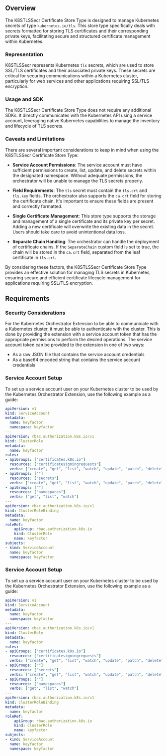 ## Overview

The K8STLSSecr Certificate Store Type is designed to manage Kubernetes secrets of type `kubernetes.io/tls`. This store type specifically deals with secrets formatted for storing TLS certificates and their corresponding private keys, facilitating secure and structured certificate management within Kubernetes.

### Representation

K8STLSSecr represents Kubernetes `tls` secrets, which are used to store SSL/TLS certificates and their associated private keys. These secrets are critical for securing communications within a Kubernetes cluster, particularly for web services and other applications requiring SSL/TLS encryption.

### Usage and SDK

The K8STLSSecr Certificate Store Type does not require any additional SDKs. It directly communicates with the Kubernetes API using a service account, leveraging native Kubernetes capabilities to manage the inventory and lifecycle of TLS secrets.

### Caveats and Limitations

There are several important considerations to keep in mind when using the K8STLSSecr Certificate Store Type:

- **Service Account Permissions**: The service account must have sufficient permissions to create, list, update, and delete secrets within the designated namespace. Without adequate permissions, the orchestrator will be unable to manage the TLS secrets properly.

- **Field Requirements**: The `tls` secret must contain the `tls.crt` and `tls.key` fields. The orchestrator also supports the `ca.crt` field for storing the certificate chain. It's important to ensure these fields are present and correctly formatted.

- **Single Certificate Management**: This store type supports the storage and management of a single certificate and its private key per secret. Adding a new certificate will overwrite the existing data in the secret. Users should take care to avoid unintentional data loss.

- **Separate Chain Handling**: The orchestrator can handle the deployment of certificate chains. If the `SeparateChain` custom field is set to true, the chain will be stored in the `ca.crt` field, separated from the leaf certificate in `tls.crt`.

By considering these factors, the K8STLSSecr Certificate Store Type provides an effective solution for managing TLS secrets in Kubernetes, ensuring secure and efficient certificate lifecycle management for applications requiring SSL/TLS encryption.

## Requirements

### Security Considerations
For the Kubernetes Orchestrator Extension to be able to communicate with a Kubernetes cluster, it must
be able to authenticate with the cluster.  This is done by providing the extension with a service account
token that has the appropriate permissions to perform the desired operations. The service account token
can be provided to the extension in one of two ways:
- As a raw JSON file that contains the service account credentials
- As a base64 encoded string that contains the service account credentials

### Service Account Setup
To set up a service account user on your Kubernetes cluster to be used by the Kubernetes Orchestrator Extension, use the following example as a guide:
```yaml
apiVersion: v1
kind: ServiceAccount
metadata:
  name: keyfactor
  namespace: keyfactor
---
apiVersion: rbac.authorization.k8s.io/v1
kind: ClusterRole
metadata:
  name: keyfactor
rules:
- apiGroups: ["certificates.k8s.io"]
  resources: ["certificatesigningrequests"]
  verbs: ["create", "get", "list", "watch", "update", "patch", "delete"]
- apiGroups: [""]
  resources: ["secrets"]
  verbs: ["create", "get", "list", "watch", "update", "patch", "delete"]
- apiGroups: [""]
  resources: ["namespaces"]
  verbs: ["get", "list", "watch"]
---
apiVersion: rbac.authorization.k8s.io/v1
kind: ClusterRoleBinding
metadata:
  name: keyfactor
roleRef:
    apiGroup: rbac.authorization.k8s.io
    kind: ClusterRole
    name: keyfactor
subjects:
- kind: ServiceAccount
  name: keyfactor
  namespace: keyfactor
```

### Service Account Setup
To set up a service account user on your Kubernetes cluster to be used by the Kubernetes Orchestrator Extension, use the following example as a guide:
```yaml
apiVersion: v1
kind: ServiceAccount
metadata:
  name: keyfactor
  namespace: keyfactor
---
apiVersion: rbac.authorization.k8s.io/v1
kind: ClusterRole
metadata:
  name: keyfactor
rules:
- apiGroups: ["certificates.k8s.io"]
  resources: ["certificatesigningrequests"]
  verbs: ["create", "get", "list", "watch", "update", "patch", "delete"]
- apiGroups: [""]
  resources: ["secrets"]
  verbs: ["create", "get", "list", "watch", "update", "patch", "delete"]
- apiGroups: [""]
  resources: ["namespaces"]
  verbs: ["get", "list", "watch"]
---
apiVersion: rbac.authorization.k8s.io/v1
kind: ClusterRoleBinding
metadata:
  name: keyfactor
roleRef:
    apiGroup: rbac.authorization.k8s.io
    kind: ClusterRole
    name: keyfactor
subjects:
- kind: ServiceAccount
  name: keyfactor
  namespace: keyfactor
```

